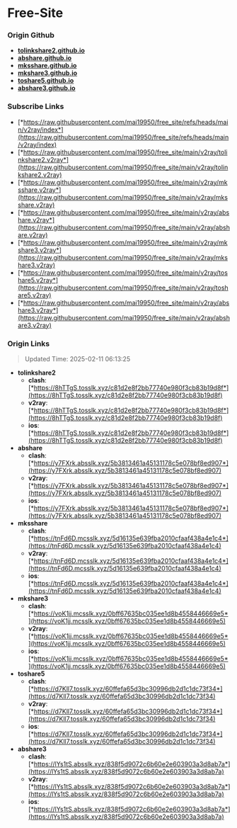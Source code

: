# Free-Site

### Origin Github

- [**tolinkshare2.github.io**](https://github.com/tolinkshare2/tolinkshare2.github.io)
- [**abshare.github.io**](https://github.com/abshare/abshare.github.io)
- [**mksshare.github.io**](https://github.com/mksshare/mksshare.github.io)
- [**mkshare3.github.io**](https://github.com/mkshare3/mkshare3.github.io)
- [**toshare5.github.io**](https://github.com/toshare5/toshare5.github.io)
- [**abshare3.github.io**](https://github.com/abshare3/abshare3.github.io)

### Subscribe Links

- [*https://raw.githubusercontent.com/mai19950/free_site/refs/heads/main/v2ray/index*](https://raw.githubusercontent.com/mai19950/free_site/refs/heads/main/v2ray/index)
- [*https://raw.githubusercontent.com/mai19950/free_site/main/v2ray/tolinkshare2.v2ray*](https://raw.githubusercontent.com/mai19950/free_site/main/v2ray/tolinkshare2.v2ray)
- [*https://raw.githubusercontent.com/mai19950/free_site/main/v2ray/mksshare.v2ray*](https://raw.githubusercontent.com/mai19950/free_site/main/v2ray/mksshare.v2ray)
- [*https://raw.githubusercontent.com/mai19950/free_site/main/v2ray/abshare.v2ray*](https://raw.githubusercontent.com/mai19950/free_site/main/v2ray/abshare.v2ray)
- [*https://raw.githubusercontent.com/mai19950/free_site/main/v2ray/mkshare3.v2ray*](https://raw.githubusercontent.com/mai19950/free_site/main/v2ray/mkshare3.v2ray)
- [*https://raw.githubusercontent.com/mai19950/free_site/main/v2ray/toshare5.v2ray*](https://raw.githubusercontent.com/mai19950/free_site/main/v2ray/toshare5.v2ray)
- [*https://raw.githubusercontent.com/mai19950/free_site/main/v2ray/abshare3.v2ray*](https://raw.githubusercontent.com/mai19950/free_site/main/v2ray/abshare3.v2ray)

### Origin Links

> Updated Time: 2025-02-11 06:13:25

- **tolinkshare2**
  - **clash**: [*https://8hTTgS.tosslk.xyz/c81d2e8f2bb77740e980f3cb83b19d8f*](https://8hTTgS.tosslk.xyz/c81d2e8f2bb77740e980f3cb83b19d8f)
  - **v2ray**: [*https://8hTTgS.tosslk.xyz/c81d2e8f2bb77740e980f3cb83b19d8f*](https://8hTTgS.tosslk.xyz/c81d2e8f2bb77740e980f3cb83b19d8f)
  - **ios**: [*https://8hTTgS.tosslk.xyz/c81d2e8f2bb77740e980f3cb83b19d8f*](https://8hTTgS.tosslk.xyz/c81d2e8f2bb77740e980f3cb83b19d8f)
- **abshare**
  - **clash**: [*https://y7FXrk.absslk.xyz/5b3813461a45131178c5e078bf8ed907*](https://y7FXrk.absslk.xyz/5b3813461a45131178c5e078bf8ed907)
  - **v2ray**: [*https://y7FXrk.absslk.xyz/5b3813461a45131178c5e078bf8ed907*](https://y7FXrk.absslk.xyz/5b3813461a45131178c5e078bf8ed907)
  - **ios**: [*https://y7FXrk.absslk.xyz/5b3813461a45131178c5e078bf8ed907*](https://y7FXrk.absslk.xyz/5b3813461a45131178c5e078bf8ed907)
- **mksshare**
  - **clash**: [*https://tnFd6D.mcsslk.xyz/5d16135e639fba2010cfaaf438a4e1c4*](https://tnFd6D.mcsslk.xyz/5d16135e639fba2010cfaaf438a4e1c4)
  - **v2ray**: [*https://tnFd6D.mcsslk.xyz/5d16135e639fba2010cfaaf438a4e1c4*](https://tnFd6D.mcsslk.xyz/5d16135e639fba2010cfaaf438a4e1c4)
  - **ios**: [*https://tnFd6D.mcsslk.xyz/5d16135e639fba2010cfaaf438a4e1c4*](https://tnFd6D.mcsslk.xyz/5d16135e639fba2010cfaaf438a4e1c4)
- **mkshare3**
  - **clash**: [*https://voK1jj.mcsslk.xyz/0bff67635bc035ee1d8b4558446669e5*](https://voK1jj.mcsslk.xyz/0bff67635bc035ee1d8b4558446669e5)
  - **v2ray**: [*https://voK1jj.mcsslk.xyz/0bff67635bc035ee1d8b4558446669e5*](https://voK1jj.mcsslk.xyz/0bff67635bc035ee1d8b4558446669e5)
  - **ios**: [*https://voK1jj.mcsslk.xyz/0bff67635bc035ee1d8b4558446669e5*](https://voK1jj.mcsslk.xyz/0bff67635bc035ee1d8b4558446669e5)
- **toshare5**
  - **clash**: [*https://d7Kll7.tosslk.xyz/60ffefa65d3bc30996db2d1c1dc73f34*](https://d7Kll7.tosslk.xyz/60ffefa65d3bc30996db2d1c1dc73f34)
  - **v2ray**: [*https://d7Kll7.tosslk.xyz/60ffefa65d3bc30996db2d1c1dc73f34*](https://d7Kll7.tosslk.xyz/60ffefa65d3bc30996db2d1c1dc73f34)
  - **ios**: [*https://d7Kll7.tosslk.xyz/60ffefa65d3bc30996db2d1c1dc73f34*](https://d7Kll7.tosslk.xyz/60ffefa65d3bc30996db2d1c1dc73f34)
- **abshare3**
  - **clash**: [*https://lYs1tS.absslk.xyz/838f5d9072c6b60e2e603903a3d8ab7a*](https://lYs1tS.absslk.xyz/838f5d9072c6b60e2e603903a3d8ab7a)
  - **v2ray**: [*https://lYs1tS.absslk.xyz/838f5d9072c6b60e2e603903a3d8ab7a*](https://lYs1tS.absslk.xyz/838f5d9072c6b60e2e603903a3d8ab7a)
  - **ios**: [*https://lYs1tS.absslk.xyz/838f5d9072c6b60e2e603903a3d8ab7a*](https://lYs1tS.absslk.xyz/838f5d9072c6b60e2e603903a3d8ab7a)
